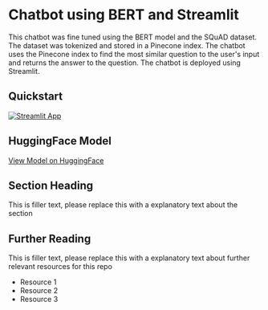 # Chatbot using BERT and Streamlit

<!-- Description of the app ... -->

This chatbot was fine tuned using the BERT model and the SQuAD dataset. The dataset was tokenized and stored in a Pinecone index. The chatbot uses the Pinecone index to find the most similar question to the user's input and returns the answer to the question. The chatbot is deployed using Streamlit.

## Quickstart

[![Streamlit App](https://static.streamlit.io/badges/streamlit_badge_black_white.svg)](https://squad-bert-chatbot-aai.streamlit.app/)

## HuggingFace Model

[View Model on HuggingFace](https://huggingface.co/tmcgirr/BERT-squad-chatbot-AAI)

## Section Heading

This is filler text, please replace this with a explanatory text about the section

## Further Reading

This is filler text, please replace this with a explanatory text about further relevant resources for this repo

- Resource 1
- Resource 2
- Resource 3
